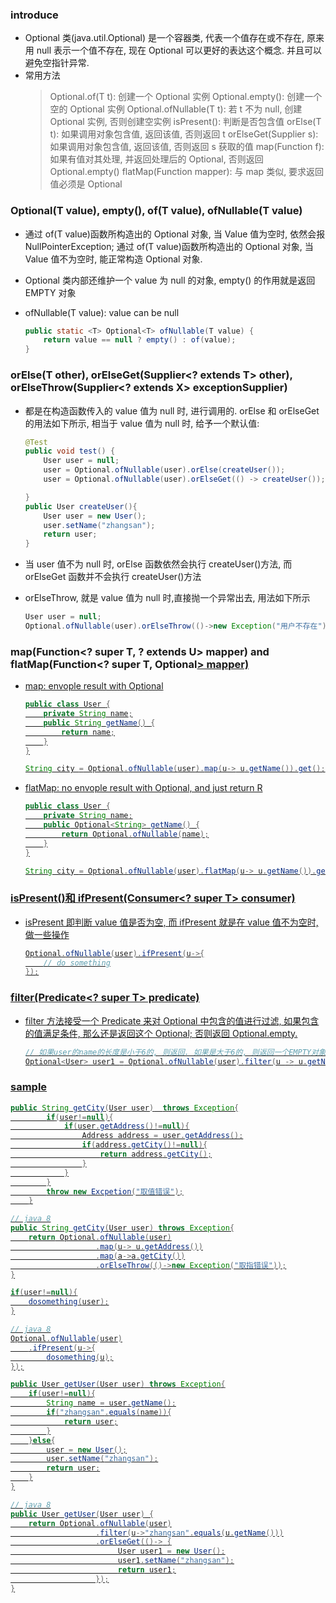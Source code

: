 ### introduce

- Optional<T> 类(java.util.Optional) 是一个容器类, 代表一个值存在或不存在, 原来用 null 表示一个值不存在, 现在 Optional 可以更好的表达这个概念. 并且可以避免空指针异常.
- 常用方法
  > Optional.of(T t): 创建一个 Optional 实例
  > Optional.empty(): 创建一个空的 Optional 实例
  > Optional.ofNullable(T t): 若 t 不为 null, 创建 Optional 实例, 否则创建空实例
  > isPresent(): 判断是否包含值
  > orElse(T t): 如果调用对象包含值, 返回该值, 否则返回 t
  > orElseGet(Supplier s): 如果调用对象包含值, 返回该值, 否则返回 s 获取的值
  > map(Function f): 如果有值对其处理, 并返回处理后的 Optional, 否则返回 Optional.empty()
  > flatMap(Function mapper): 与 map 类似, 要求返回值必须是 Optional

### Optional(T value), empty(), of(T value), ofNullable(T value)

- 通过 of(T value)函数所构造出的 Optional 对象, 当 Value 值为空时, 依然会报 NullPointerException; 通过 of(T value)函数所构造出的 Optional 对象, 当 Value 值不为空时, 能正常构造 Optional 对象.
- Optional 类内部还维护一个 value 为 null 的对象, empty() 的作用就是返回 EMPTY 对象
- ofNullable(T value): value can be null

  ```java
  public static <T> Optional<T> ofNullable(T value) {
      return value == null ? empty() : of(value);
  }
  ```

### orElse(T other), orElseGet(Supplier<? extends T> other), orElseThrow(Supplier<? extends X> exceptionSupplier)

- 都是在构造函数传入的 value 值为 null 时, 进行调用的. orElse 和 orElseGet 的用法如下所示, 相当于 value 值为 null 时, 给予一个默认值:

  ```java
  @Test
  public void test() {
      User user = null;
      user = Optional.ofNullable(user).orElse(createUser());
      user = Optional.ofNullable(user).orElseGet(() -> createUser());

  }
  public User createUser(){
      User user = new User();
      user.setName("zhangsan");
      return user;
  }
  ```

- 当 user 值不为 null 时, orElse 函数依然会执行 createUser()方法, 而 orElseGet 函数并不会执行 createUser()方法
- orElseThrow, 就是 value 值为 null 时,直接抛一个异常出去, 用法如下所示

  ```java
  User user = null;
  Optional.ofNullable(user).orElseThrow(()->new Exception("用户不存在"));
  ```

### map(Function<? super T, ? extends U> mapper) and flatMap(Function<? super T, Optional<U>> mapper)

- map: envople result with Optional

  ```java
  public class User {
      private String name;
      public String getName() {
          return name;
      }
  }

  String city = Optional.ofNullable(user).map(u-> u.getName()).get();
  ```

- flatMap: no envople result with Optional, and just return R

  ```java
  public class User {
      private String name;
      public Optional<String> getName() {
          return Optional.ofNullable(name);
      }
  }

  String city = Optional.ofNullable(user).flatMap(u-> u.getName()).get();
  ```

### isPresent()和 ifPresent(Consumer<? super T> consumer)

- isPresent 即判断 value 值是否为空, 而 ifPresent 就是在 value 值不为空时, 做一些操作

  ```java
  Optional.ofNullable(user).ifPresent(u->{
      // do something
  });
  ```

### filter(Predicate<? super T> predicate)

- filter 方法接受一个 Predicate 来对 Optional 中包含的值进行过滤, 如果包含的值满足条件, 那么还是返回这个 Optional; 否则返回 Optional.empty.

  ```java
  // 如果user的name的长度是小于6的, 则返回. 如果是大于6的, 则返回一个EMPTY对象.
  Optional<User> user1 = Optional.ofNullable(user).filter(u -> u.getName().length()<6);
  ```

### sample

```java
public String getCity(User user)  throws Exception{
        if(user!=null){
            if(user.getAddress()!=null){
                Address address = user.getAddress();
                if(address.getCity()!=null){
                    return address.getCity();
                }
            }
        }
        throw new Excpetion("取值错误");
    }

// java 8
public String getCity(User user) throws Exception{
    return Optional.ofNullable(user)
                   .map(u-> u.getAddress())
                   .map(a->a.getCity())
                   .orElseThrow(()->new Exception("取指错误"));
}
```

```java
if(user!=null){
    dosomething(user);
}

// java 8
Optional.ofNullable(user)
    .ifPresent(u->{
        dosomething(u);
});
```

```java
public User getUser(User user) throws Exception{
    if(user!=null){
        String name = user.getName();
        if("zhangsan".equals(name)){
            return user;
        }
    }else{
        user = new User();
        user.setName("zhangsan");
        return user;
    }
}

// java 8
public User getUser(User user) {
    return Optional.ofNullable(user)
                   .filter(u->"zhangsan".equals(u.getName()))
                   .orElseGet(()-> {
                        User user1 = new User();
                        user1.setName("zhangsan");
                        return user1;
                   });
}
```
